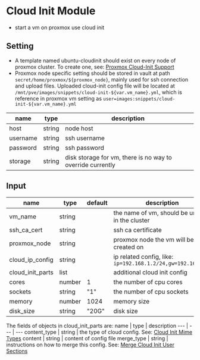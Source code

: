 # Cloud Init Module

* start a vm on proxmox use cloud init

## Setting

* A template named ubuntu-cloudinit should exist on every node of proxmox cluster. To create one, see: [Proxmox Cloud-Init Support](https://pve.proxmox.com/wiki/Cloud-Init_Support)
* Proxmox node specific setting should be stored in vault at path `secret/home/proxmox/${proxmox_node}`, mainly used for ssh connection and upload files. Uploaded cloud-init config file will be located at `/mnt/pve/images/snippets/cloud-init-${var.vm_name}.yml`, which is reference in proxmox vm setting as `user=images:snippets/cloud-init-${var.vm_name}.yml`

name | type | description
--- | --- | ---
host | string | node host
username | string | ssh username
password | string | ssh password
storage | string | disk storage for vm, there is no way to override currently

## Input

name | type | default | description
--- | --- | --- | ---
vm_name | string | | the name of vm, should be unique in the cluster
ssh_ca_cert | string | | ssh ca certificate
proxmox_node | string | | proxmox node the vm will be created on
cloud_ip_config | string | | ip related config, like: `ip=192.168.1.2/24,gw=192.168.1.1`
cloud_init_parts | list | | additional cloud init config
cores | number | 1 | the number of cpu cores
sockets | string | "1" | the number of cpu sockets
memory | number | 1024 | memory size
disk_size | string | "20G" | disk size

The fields of objects in cloud_init_parts are:
name | type | description
--- | --- | ---
content_type | string | the type of cloud config. See: [Cloud Init Mime Types](https://cloudinit.readthedocs.io/en/latest/topics/format.html)
content | string | content of config file
merge_type | string | instructions on how to merge this config. See: [Merge Cloud Init User Sections](https://cloudinit.readthedocs.io/en/latest/topics/merging.html)

